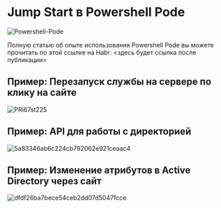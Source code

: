 # Jump Start в Powershell Pode
![Powershell-Pode](https://github.com/bgelov/habr-powershell-pode-jumpstart/assets/5302940/a2ea3c60-9ca6-4c8b-89bb-0a7157ad2eb5)

Полную статью об опыте использования Powershell Pode вы можете прочитать по этой ссылке на Habr: <здесь будет ссылка после публикации>


## Пример: Перезапуск службы на сервере по клику на сайте
![PRi67st225](https://github.com/bgelov/habr-powershell-pode-jumpstart/assets/5302940/8ce2ff0b-971c-4dff-9003-271a0d5c29a9)


## Пример: API для работы с директорией
![5a83346ab6c224cb792062e921ceaac4](https://github.com/bgelov/habr-powershell-pode-jumpstart/assets/5302940/ed58bf2e-f0b4-4d60-8e99-efb146d7477f)


## Пример: Изменение атрибутов в Active Directory через сайт
![dfdf26ba7bece54ceb2dd07d5047fcce](https://github.com/bgelov/habr-powershell-pode-jumpstart/assets/5302940/b7ecb11f-092a-4ca2-b982-ac3fe6d82c04)

